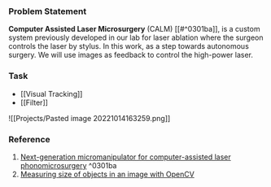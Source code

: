 
### Problem Statement

**Computer Assisted Laser Microsurgery** (CALM) [[#^0301ba]], is a custom system previously developed in our lab for laser ablation where the surgeon controls the laser by stylus. In this work, as a step towards autonomous surgery. We will use images as feedback to control the high-power laser.


### Task



- [[Visual Tracking]]
- [[Filter]]


![[Projects/Pasted image 20221014163259.png]]


 ### Reference
 1. [Next-generation micromanipulator for computer-assisted laser phonomicrosurgery](https://doi.org/10.1109/IEMBS.2011.6091128) ^0301ba
 2. [Measuring size of objects in an image with OpenCV](https://pyimagesearch.com/2016/03/28/measuring-size-of-objects-in-an-image-with-opencv/)





